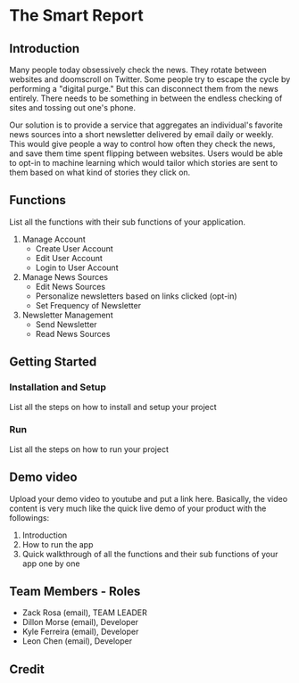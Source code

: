 # The Smart Report

## Introduction

Many people today obsessively check the news. They rotate between websites and doomscroll on Twitter. Some people try to escape the cycle by performing a "digital purge." But this can disconnect them from the news entirely. There needs to be something in between the endless checking of sites and tossing out one's phone.

Our solution is to provide a service that aggregates an individual's favorite news sources into a short newsletter delivered by email daily or weekly. This would give people a way to control how often they check the news, and save them time spent flipping between websites. Users would be able to opt-in to machine learning which would tailor which stories are sent to them based on what kind of stories they click on.


## Functions
List all the functions with their sub functions of your application.
1. Manage Account
	* Create User Account
	* Edit User Account
	* Login to User Account
2. Manage News Sources
	* Edit News Sources
	* Personalize newsletters based on links clicked (opt-in)
	* Set Frequency of Newsletter
3. Newsletter Management
	* Send Newsletter
	* Read News Sources


## Getting Started
### Installation and Setup
List all the steps on how to install and setup your project
### Run
List all the steps on how to run your project

## Demo video

Upload your demo video to youtube and put a link here. Basically, the video content is very much like the quick live demo of your product with the followings:
1. Introduction
2. How to run the app
3. Quick walkthrough of all the functions and their sub functions of your app one by one


## Team Members - Roles
* Zack Rosa (email), TEAM LEADER  
* Dillon Morse (email), Developer
* Kyle Ferreira (email), Developer
* Leon Chen (email), Developer


## Credit

